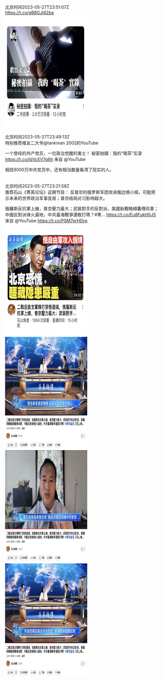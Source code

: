 北京时间2023-05-27T23:51:07Z<br>https://t.co/gB8GJl42ba<br><img src='/temp/image/2023/u-Month-5/1662486599974649858_0.jpg' width='270' height='370'><br><br>北京时间2023-05-27T23:49:13Z<br>特别推荐推友二大爷@tankman 2002的YouTube

一个曾经的共产党员，一位政治觉醒的勇士！
秘密拍摄：我的“喝茶”实录 https://t.co/IdVcEV7q6h 来自 @YouTube

相信9000万中共党员中，还有相当数量看清了现实的人。<br><br><br>北京时间2023-05-27T23:21:58Z<br>推荐石山《菁英论坛》这期节目：
反普京的俄罗斯军团攻进俄边境小城，可能预示未来的世界政治军事变局；普京结局对习影响超大。

俄羅斯反抗軍上線，普京壓力最大；武裝對手的反對派，美國新戰略傾囊傳烏軍；中國反對派烽火遍地，中共臺海戰爭還敢打嗎？#菁... https://t.co/Eu8FukH0JS 来自 @YouTube https://t.co/PSM7prHDrp<br><img src='/temp/image/2023/u-Month-5/1662479264506167297_0.jpg' width='270' height='370'><img src='/temp/image/2023/u-Month-5/1662479264506167297_1.jpg' width='270' height='370'><img src='/temp/image/2023/u-Month-5/1662479264506167297_2.jpg' width='270' height='370'><img src='/temp/image/2023/u-Month-5/1662479264506167297_3.jpg' width='270' height='370'><br><br>